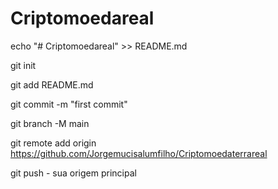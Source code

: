 # Criptomoedareal
echo "# Criptomoedareal" >> README.md

git init

git add README.md 

git commit -m "first commit" 

git branch -M main 

git remote add origin https://github.com/Jorgemucisalumfilho/Criptomoedaterrareal 

git push - sua origem principal
